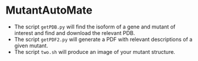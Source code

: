 # MutantAutoMate

- The script `getPDB.py` will find the isoform of a gene and mutant of interest and find and download the relevant PDB.
- The script `getPDF2.py` will generate a PDF with relevant descriptions of a given mutant.
- The script `two.sh` will produce an image of your mutant structure.


